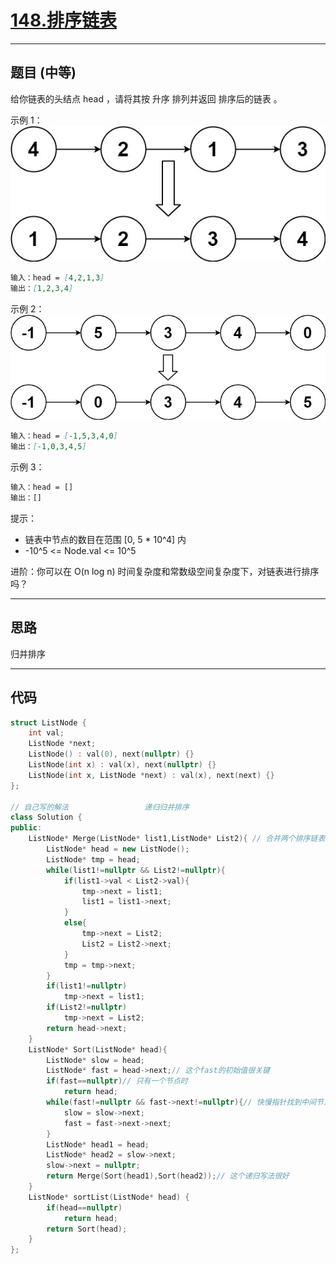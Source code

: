 # [148.排序链表](https://leetcode.cn/problems/sort-list/description/)

---

## 题目 (中等)

给你链表的头结点 head ，请将其按 升序 排列并返回 排序后的链表 。  

示例 1：  
![Alt text](https://github.com/yang-yang-o-o/CodingNotes/blob/main/Coding/asset/148_1.png)  

```markdown
输入：head = [4,2,1,3]
输出：[1,2,3,4]
```

示例 2：  
![Alt text](https://github.com/yang-yang-o-o/CodingNotes/blob/main/Coding/asset/148_2.png)  

```markdown
输入：head = [-1,5,3,4,0]
输出：[-1,0,3,4,5]
```

示例 3：  

```markdown
输入：head = []
输出：[]
```

提示：  

- 链表中节点的数目在范围 [0, 5 * 10^4] 内
- -10^5 <= Node.val <= 10^5

进阶：你可以在 O(n log n) 时间复杂度和常数级空间复杂度下，对链表进行排序吗？  

---

## 思路

归并排序

---

## 代码

```C++
struct ListNode {
    int val;
    ListNode *next;
    ListNode() : val(0), next(nullptr) {}
    ListNode(int x) : val(x), next(nullptr) {}
    ListNode(int x, ListNode *next) : val(x), next(next) {}
};

// 自己写的解法                 递归归并排序
class Solution {
public:
    ListNode* Merge(ListNode* list1,ListNode* List2){ // 合并两个排序链表
        ListNode* head = new ListNode();
        ListNode* tmp = head;
        while(list1!=nullptr && List2!=nullptr){
            if(list1->val < List2->val){
                tmp->next = list1;
                list1 = list1->next;
            }   
            else{
                tmp->next = List2;
                List2 = List2->next;
            }
            tmp = tmp->next;
        }
        if(list1!=nullptr)
            tmp->next = list1;
        if(List2!=nullptr)
            tmp->next = List2;
        return head->next;
    }
    ListNode* Sort(ListNode* head){
        ListNode* slow = head;
        ListNode* fast = head->next;// 这个fast的初始值很关键
        if(fast==nullptr)// 只有一个节点时
            return head;
        while(fast!=nullptr && fast->next!=nullptr){// 快慢指针找到中间节点
            slow = slow->next;
            fast = fast->next->next;
        }
        ListNode* head1 = head;
        ListNode* head2 = slow->next;
        slow->next = nullptr;
        return Merge(Sort(head1),Sort(head2));// 这个递归写法很好
    }
    ListNode* sortList(ListNode* head) {
        if(head==nullptr)
            return head;
        return Sort(head);
    }
};
```
